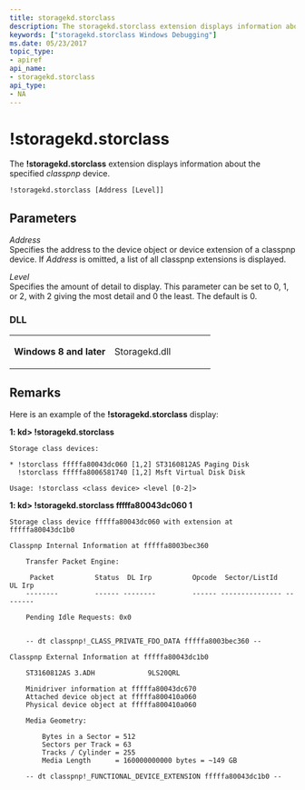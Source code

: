 ```yaml
---
title: storagekd.storclass
description: The storagekd.storclass extension displays information about the specified classpnp device.
keywords: ["storagekd.storclass Windows Debugging"]
ms.date: 05/23/2017
topic_type:
- apiref
api_name:
- storagekd.storclass
api_type:
- NA
---
```


# !storagekd.storclass


The **!storagekd.storclass** extension displays information about the specified *classpnp* device.

```dbgcmd
!storagekd.storclass [Address [Level]] 
```

## <span id="Parameters"></span><span id="parameters"></span><span id="PARAMETERS"></span>Parameters


<span id="_______Address"></span><span id="_______address"></span><span id="_______ADDRESS"></span> *Address*  
Specifies the address to the device object or device extension of a classpnp device. If *Address* is omitted, a list of all classpnp extensions is displayed.

<span id="_______Level"></span><span id="_______level"></span><span id="_______LEVEL"></span> *Level*  
Specifies the amount of detail to display. This parameter can be set to 0, 1, or 2, with 2 giving the most detail and 0 the least. The default is 0.

### <span id="DLL"></span><span id="dll"></span>DLL

<table>
<colgroup>
<col width="50%" />
<col width="50%" />
</colgroup>
<tbody>
<tr class="odd">
<td align="left"><p><strong>Windows 8 and later</strong></p></td>
<td align="left"><p>Storagekd.dll</p></td>
</tr>
</tbody>
</table>

 

## Remarks

Here is an example of the **!storagekd.storclass** display:

**1: kd&gt; !storagekd.storclass**

```dbgcmd
Storage class devices:

* !storclass fffffa80043dc060 [1,2] ST3160812AS Paging Disk       
  !storclass fffffa8006581740 [1,2] Msft Virtual Disk Disk       

Usage: !storclass <class device> <level [0-2]>
```

**1: kd&gt; !storagekd.storclass fffffa80043dc060 1**

```dbgcmd
Storage class device fffffa80043dc060 with extension at fffffa80043dc1b0

Classpnp Internal Information at fffffa8003bec360

    Transfer Packet Engine:

     Packet          Status  DL Irp          Opcode  Sector/ListId   UL Irp 
    --------         ------ --------         ------ --------------- --------

    Pending Idle Requests: 0x0


    -- dt classpnp!_CLASS_PRIVATE_FDO_DATA fffffa8003bec360 --

Classpnp External Information at fffffa80043dc1b0

    ST3160812AS 3.ADH             9LS20QRL 

    Minidriver information at fffffa80043dc670
    Attached device object at fffffa800410a060
    Physical device object at fffffa800410a060

    Media Geometry:

        Bytes in a Sector = 512
        Sectors per Track = 63
        Tracks / Cylinder = 255
        Media Length      = 160000000000 bytes = ~149 GB

    -- dt classpnp!_FUNCTIONAL_DEVICE_EXTENSION fffffa80043dc1b0 --
```

 

 





